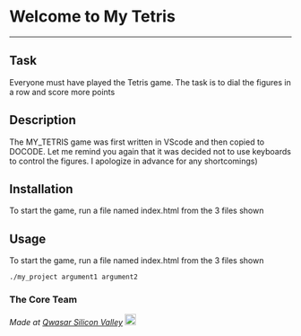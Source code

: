 # Welcome to My Tetris
***

## Task
Everyone must have played the Tetris game. The task is to dial the figures in a row and score more points

## Description
The MY_TETRIS game was first written in VScode and then copied to DOCODE. Let me remind you again that it was decided not to use keyboards to control the figures. I apologize in advance for any shortcomings)

## Installation
To start the game, run a file named index.html from the 3 files shown

## Usage
To start the game, run a file named index.html from the 3 files shown
```
./my_project argument1 argument2
```

### The Core Team


<span><i>Made at <a href='https://qwasar.io'>Qwasar Silicon Valley</a></i></span>
<span><img alt='Qwasar Silicon Valley Logo' src='https://storage.googleapis.com/qwasar-public/qwasar-logo_50x50.png' width='20px'></span>
